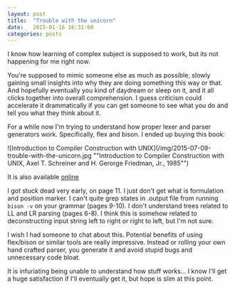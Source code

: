 ```yaml
---
layout: post
title:  "Trouble with the unicorn"
date:   2015-01-16 16:31:00
categories: posts
---
```


I know how learning of complex subject is supposed to work, but its not happening for me right now.

You're supposed to mimic someone else as much as possible, slowly gaining small insights into why
they are doing something this way or that. And hopefully eventually you kind of daydream or sleep
on it, and it all clicks together into overall comprehension. I guess criticism could accelerate it
drammatically if you can get someone to see what you do and tell you what they think about it.

For a while now I'm trying to understand how proper lexer and parser generators work.
Specifically, flex and bison. I ended up buying this book:

![Introduction to Compiler Construction with UNIX](/img/2015-07-09-trouble-with-the-unicorn.jpg ""Introduction to Compiler Construction with UNIX, Axel T. Schreiner and H. Gerorge Friedman, Jr., 1985"")

It is also available [online](http://scholarworks.rit.edu/cgi/viewcontent.cgi?article=1064&context=books)

I got stuck dead very early, on page 11. I just don't get what is formulation and position marker.
I can't quite grep states in .output file from running `bison -v` on your grammar (pages 9-10).
I don't understand trees related to LL and LR parsing (pages 6-8). I think this is somehow related to
deconstructing input string left to right or right to left, but I'm not sure.

I wish I had someone to chat about this. Potential benefits of using flex/bison or similar tools are
really impressive. Instead or rolling your own hand crafted parser, you generate it and avoid stupid bugs
and unnecessary code bloat.

It is infuriating being unable to understand how stuff works... I know I'll get a huge satisfaction if
I'll eventually get it, but hope is slim at this point.
